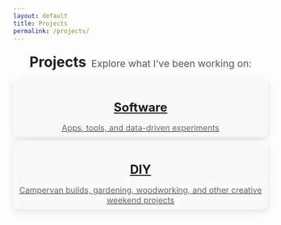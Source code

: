 ```yaml
---
layout: default
title: Projects
permalink: /projects/
---
```


<style>
/* --- Projects Landing Page Styling --- */
.projects-landing {
  display: flex;
  flex-direction: row;         /* 👈 side-by-side layout */
  justify-content: center;
  align-items: baseline;       /* 👈 aligns text neatly */
  gap: 10px;                   /* 👈 spacing between h1 and p */
  margin: 0.5rem auto;
  max-width: 850px;
  padding: 0.5rem;
  text-align: center;
}

.projects-landing h1 {
  font-size: 2em;
  color: #222;
  margin: 0; /* remove default top/bottom margin */
}

.projects-landing p {
  font-size: 1.2rem;
  color: #555;
  margin: 0; /* remove default top/bottom margin */
}

.project-links {
  display: flex;
  flex-wrap: wrap;
  justify-content: center;
  gap: 0.5rem;
}

.project-card {
  background: #f9f9f9;
  border-radius: 0.5rem;
  padding: 0.5rem;
  width: 550px;
  text-align: center;
  box-shadow: 0 5px 15px rgba(0,0,0,0.1);
  transition: all 0.3s ease;
}

.project-card:hover {
  transform: translateY(-8px);
  box-shadow: 0 8px 20px rgba(0,0,0,0.15);
  background: #fff;
}

.project-card i {
  font-size: 3rem;
  color: #0277b3ff;
  margin-bottom: 0.5rem;
}

.project-card h2 {
  font-size: 1.5rem;
  margin-bottom: 0.5rem;
}

.project-card a {
  text-decoration: none;
  color: inherit;
}

.project-card p {
  color: #666;
  font-size: 1rem;
  margin-bottom: 0; /* ✅ remove bottom gap */
}

/* --- Responsive for phones --- */
@media (max-width: 600px) {
  .projects-landing {
    flex-direction: column; /* 👈 stack title and paragraph vertically */
  }

  .project-card {
    width: 90%; /* reduce width on small screens */
    max-width: 300px; /* optional, caps the max width */
  }
}
</style>

<!-- Include Font Awesome (for icons) -->
<link rel="stylesheet" href="https://cdnjs.cloudflare.com/ajax/libs/font-awesome/6.5.0/css/all.min.css">

<div class="projects-landing">
  <h1>Projects</h1>
  <p>Explore what I’ve been working on:</p>
</div>

<div class="project-links">
  <a href="/projects/software/" class="project-card">
    <i class="fa-solid fa-laptop-code"></i>
    <h2>Software</h2>
    <p>Apps, tools, and data-driven experiments</p>
  </a>

  <a href="/projects/diy/" class="project-card">
    <i class="fa-solid fa-hammer"></i>
    <h2>DIY</h2>
    <p>Campervan builds, gardening, woodworking, and other creative weekend projects</p>
  </a>
</div>
